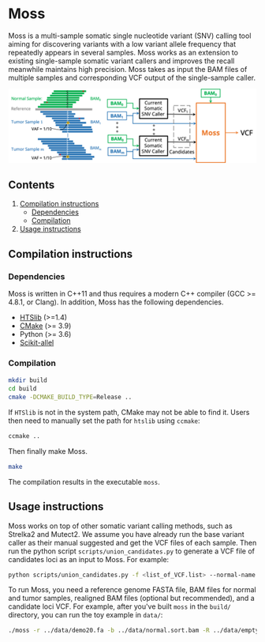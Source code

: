 # Moss

Moss is a multi-sample somatic single nucleotide variant (SNV) calling tool aiming for discovering variants with a low variant allele frequency that repeatedly appears in several samples.
Moss works as an extension to existing single-sample somatic variant callers and improves the recall meanwhile maintains high precision.
Moss takes as input the BAM files of multiple samples and corresponding VCF output of the single-sample caller.

![Figure](doc/overview.png)

## Contents

  1. [Compilation instructions](#compilation)
     * [Dependencies](#dep)
     * [Compilation](#comp)
  2. [Usage instructions](#usage)

<a name="compilation"></a>

## Compilation instructions

<a name="dep"></a>

### Dependencies

Moss is written in C++11 and thus requires a modern C++ compiler (GCC >= 4.8.1, or Clang). In addition, Moss has the following dependencies.

* [HTSlib](https://github.com/samtools/htslib/releases) (>=1.4)
* [CMake](http://www.cmake.org) (>= 3.9)
* Python (>= 3.6)
* [Scikit-allel](https://pypi.org/project/scikit-allel/)

<a name="comp"></a>

### Compilation

```bash
mkdir build
cd build
cmake -DCMAKE_BUILD_TYPE=Release ..
```

If `HTSlib` is not in the system path, CMake may not be able to find it. Users then need to manually set the path for `htslib` using `ccmake`:

```bash
ccmake ..
```

Then finally make Moss.

```bash
make
```

The compilation results in the executable `moss`.

<a name="usage"></a>

## Usage instructions

Moss works on top of other somatic variant calling methods, such as Strelka2 and Mutect2.
We assume you have already run the base variant caller as their manual suggested and get the VCF files of each sample.
Then run the python script `scripts/union_candidates.py` to generate a VCF file of candidates loci as an input to Moss. For example:

```bash
python scripts/union_candidates.py -f <list_of_VCF.list> --normal-name <NORMAL> -t Mutect -o <output.vcf>
```

To run Moss, you need a reference genome FASTA file, BAM files for normal and tumor samples, realigned BAM files (optional but recommended), and a candidate loci VCF.
For example, after you've built `moss` in the `build/` directory, you can run the toy example in `data/`:

``` bash
./moss -r ../data/demo20.fa -b ../data/normal.sort.bam -R ../data/empty.bam -b ../data/clone0.spike.sort.bam -R ../data/empty.bam -b ../data/clone1.spike.sort.bam -R ../data/empty.bam -b ../data/clone2.spike.sort.bam -R ../data/empty.bam -b ../data/clone3.spike.sort.bam -R ../data/empty.bam -l ../data/candidates.chrdemo20.vcf -m 4 -t -0.693 --ignore0 --grid-size 200 -o example.vcf
```
